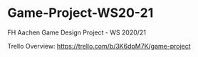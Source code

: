# Game-Project-WS20-21
FH Aachen Game Design Project - WS 2020/21

Trello Overview: https://trello.com/b/3K6dpM7K/game-project
